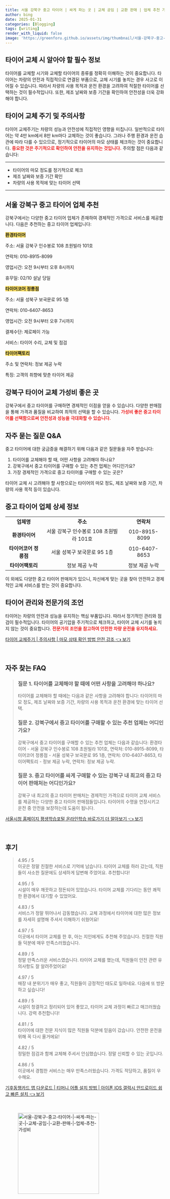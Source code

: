 ```yaml
---
title: 서울 강북구 중고 타이어 | 싸게 파는 곳 | 교체 공임 | 교환 판매 | 업체 추천 가성비
author: bing
date: 2025-01-31
categories: [Blogging]
tags: [writing]
render_with_liquid: false
image: 'https://greenforu.github.io/assets/img/thumbnail/서울-강북구-중고-타이어-|-싸게-파는-곳-|-교체-공임-|-교환-판매-|-업체-추천-가성비.webp'
---
```



<h2 id='타이어_교체_정보'>타이어 교체 시 알아야 할 필수 정보</h2>

<p>타이어를 교체할 시기와 교체할 타이어의 종류를 정확히 이해하는 것이 중요합니다. 타이어는 차량의 안전과 직접적으로 연결된 부품으로, 교체 시기를 놓치는 경우 사고로 이어질 수 있습니다. 따라서 차량의 사용 목적과 운전 환경을 고려하여 적절한 타이어를 선택하는 것이 필수적입니다. 또한, 제조 날짜와 보증 기간을 확인하여 안전성을 더욱 강화해야 합니다.</p>

<h2 id='타이어_교체주기_및_주의사항'>타이어 교체 주기 및 주의사항</h2>

<p>타이어 교체주기는 차량의 성능과 안전성에 직접적인 영향을 미칩니다. 일반적으로 타이어는 약 4만 km에서 8만 km마다 교체하는 것이 좋습니다. 그러나 주행 환경과 운전 습관에 따라 다를 수 있으므로, 정기적으로 타이어의 마모 상태를 체크하는 것이 중요합니다. <b><span style="color: #ee2323;">중요한 것은 주기적으로 확인하여 안전을 유지하는 것입니다.</span></b> 주의할 점은 다음과 같습니다:</p>

<hr />

<ul>
    <li>타이어의 마모 정도를 정기적으로 체크</li>
    <li>제조 날짜와 보증 기간 확인</li>
    <li>차량의 사용 목적에 맞는 타이어 선택</li>
</ul>

<hr />

<h2 id='강북구_중고_타이어_업체_추천'>서울 강북구 중고 타이어 업체 추천</h2>

<p>강북구에서는 다양한 중고 타이어 업체가 존재하여 경제적인 가격으로 서비스를 제공합니다. 다음은 추천하는 중고 타이어 업체입니다:</p>

<p><b><span style="background-color: #ffe066;">환경타이어</span></b></p>

<p>주소: 서울 강북구 인수봉로 108 초원빌라 101호</p>

<p>연락처: 010-8915-8099</p>

<p>영업시간: 오전 9시부터 오후 8시까지</p>

<p>휴무일: 02/10 설날 당일</p>

<p><b><span style="background-color: #ffe066;">타이어코어 정릉점</span></b></p>

<p>주소: 서울 성북구 보국문로 95 1층</p>

<p>연락처: 010-6407-8653</p>

<p>영업시간: 오전 9시부터 오후 7시까지</p>

<p>결제수단: 제로페이 가능</p>

<p>서비스: 타이어 수리, 교체 및 점검</p>

<p><b><span style="background-color: #ffe066;">타이어팩토리</span></b></p>

<p>주소 및 연락처: 정보 제공 누락</p>

<p>특징: 고객의 취향에 맞춘 타이어 제공</p>

<h2 id='가성비_좋은_타이어_교체_업체'>강북구 타이어 교체 가성비 좋은 곳</h2>

<p>강북구에서 중고 타이어를 구매하면 경제적인 이점을 얻을 수 있습니다. 다양한 판매점을 통해 가격과 품질을 비교하여 최적의 선택을 할 수 있습니다. <b><span style="color: #ee2323;">가성비 좋은 중고 타이어를 선택함으로써 안전성과 성능을 극대화할 수 있습니다.</span></b></p>

<h2 id='중고_타이어_구매_관련_질문'>자주 묻는 질문 Q&A</h2>

<p>중고 타이어에 대한 궁금증을 해결하기 위해 다음과 같은 질문들을 자주 받습니다:</p>

<ol>
    <li>타이어를 교체해야 할 때, 어떤 사항을 고려해야 하나요?</li>
    <li>강북구에서 중고 타이어를 구매할 수 있는 추천 업체는 어디인가요?</li>
    <li>가장 경제적인 가격으로 중고 타이어를 구매할 수 있는 곳은?</li>
</ol>

<p>타이어 교체 시 고려해야 할 사항으로는 타이어의 마모 정도, 제조 날짜와 보증 기간, 차량의 사용 목적 등이 있습니다.</p>

<h2 id='중고_타이어_업체_상세정보'>중고 타이어 업체 상세 정보</h2>

<table>
    <tr>
        <td style="text-align: center; height: 17px;"><b>업체명</b></td>
        <td style="text-align: center; height: 17px;"><b>주소</b></td>
        <td style="text-align: center; height: 17px;"><b>연락처</b></td>
    </tr>
    <tr>
        <td style="text-align: center; height: 17px;"><b>환경타이어</b></td>
        <td style="text-align: center; height: 17px;">서울 강북구 인수봉로 108 초원빌라 101호</td>
        <td style="text-align: center; height: 17px;">010-8915-8099</td>
    </tr>
    <tr>
        <td style="text-align: center; height: 17px;"><b>타이어코어 정릉점</b></td>
        <td style="text-align: center; height: 17px;">서울 성북구 보국문로 95 1층</td>
        <td style="text-align: center; height: 17px;">010-6407-8653</td>
    </tr>
    <tr>
        <td style="text-align: center; height: 17px;"><b>타이어팩토리</b></td>
        <td style="text-align: center; height: 17px;">정보 제공 누락</td>
        <td style="text-align: center; height: 17px;">정보 제공 누락</td>
    </tr>
</table>

<p>이 외에도 다양한 중고 타이어 판매처가 있으니, 자신에게 맞는 곳을 찾아 안전하고 경제적인 교체 서비스를 받는 것이 중요합니다.</p>

<h2 id='전문가의_조언'>타이어 관리와 전문가의 조언</h2>

<p>타이어는 차량의 안전과 성능을 유지하는 핵심 부품입니다. 따라서 정기적인 관리와 점검이 필수적입니다. 타이어의 공기압을 주기적으로 체크하고, 타이어 교체 시기를 놓치지 않는 것이 중요합니다. <b><span style="color: #ee2323;">전문가의 조언을 참고하여 안전한 차량 운전을 유지하세요.</span></b></p>


<p><a class="click-button" title="타이어 교체주기 | 주의사항 | 마모 상태 확인 방법 안전 강조" href="https://greenforu.github.io/posts/%ED%83%80%EC%9D%B4%EC%96%B4-%EA%B5%90%EC%B2%B4%EC%A3%BC%EA%B8%B0-%EC%A3%BC%EC%9D%98%EC%82%AC%ED%95%AD-%EB%A7%88%EB%AA%A8-%EC%83%81%ED%83%9C-%ED%99%95%EC%9D%B8-%EB%B0%A9%EB%B2%95-%EC%95%88%EC%A0%84-%EA%B0%95%EC%A1%B0/" rel="dofollow">타이어 교체주기 | 주의사항 | 마모 상태 확인 방법 안전 강조 👈 보기</a></p><br>
<h2 id='자주_찾는_FAQ'>자주 찾는 FAQ</h2>
<div itemscope="" itemtype="https://schema.org/FAQPage"> 
<blockquote> 
<div itemscope="" itemprop="mainEntity" itemtype="https://schema.org/Question"> 
<h3 itemprop="name">질문 1. 타이어를 교체해야 할 때에 어떤 사항을 고려해야 하나요?</h3> 
<div itemscope="" itemprop="acceptedAnswer" itemtype="https://schema.org/Answer"> 
<span itemprop="text"> 
<p>타이어를 교체해야 할 때에는 다음과 같은 사항을 고려해야 합니다: 타이어의 마모 정도, 제조 날짜와 보증 기간, 차량의 사용 목적과 운전 환경에 맞는 타이어 선택.</p> 
</span> 
</div> 
</div> 
<div itemscope="" itemprop="mainEntity" itemtype="https://schema.org/Question"> 
<h3 itemprop="name">질문 2. 강북구에서 중고 타이어를 구매할 수 있는 추천 업체는 어디인가요?</h3> 
<div itemscope="" itemprop="acceptedAnswer" itemtype="https://schema.org/Answer"> 
<span itemprop="text"> 
<p>강북구에서 중고 타이어를 구매할 수 있는 추천 업체는 다음과 같습니다: 환경타이어 - 서울 강북구 인수봉로 108 초원빌라 101호, 연락처: 010-8915-8099, 타이어코어 정릉점 - 서울 성북구 보국문로 95 1층, 연락처: 010-6407-8653, 타이어팩토리 - 정보 제공 누락, 연락처: 정보 제공 누락.</p> 
</span> 
</div> 
</div> 
<div itemscope="" itemprop="mainEntity" itemtype="https://schema.org/Question"> 
<h3 itemprop="name">질문 3. 중고 타이어를 싸게 구매할 수 있는 강북구 내 최고의 중고 타이어 판매처는 어디인가요?</h3> 
<div itemscope="" itemprop="acceptedAnswer" itemtype="https://schema.org/Answer"> 
<span itemprop="text"> 
<p>강북구 내 최고의 중고 타이어 판매처는 경제적인 가격으로 타이어 교체 서비스를 제공하는 다양한 중고 타이어 판매점들입니다. 타이어의 수명을 연장시키고 운전 중 안전을 보장하는데 도움이 됩니다.</p> 
</span> 
</div> 
</div> 
</blockquote> 
</div>
<p><a class="click-button" title="서울시청 홈페이지 평생학습포털 온라인학습 바로가기 더 알아보기" href="https://greenforu.github.io/posts/%EC%84%9C%EC%9A%B8%EC%8B%9C%EC%B2%AD-%ED%99%88%ED%8E%98%EC%9D%B4%EC%A7%80-%ED%8F%89%EC%83%9D%ED%95%99%EC%8A%B5%ED%8F%AC%ED%84%B8-%EC%98%A8%EB%9D%BC%EC%9D%B8%ED%95%99%EC%8A%B5-%EB%B0%94%EB%A1%9C%EA%B0%80%EA%B8%B0-%EB%8D%94-%EC%95%8C%EC%95%84%EB%B3%B4%EA%B8%B0/" rel="dofollow">서울시청 홈페이지 평생학습포털 온라인학습 바로가기 더 알아보기 👈 보기</a></p><br>
<h2 id='후기'>후기</h2>
<div itemscope itemtype="https://schema.org/Product">
  <blockquote>
  <div itemprop="review" itemscope itemtype="https://schema.org/Review">
      <div itemprop="reviewRating" itemscope itemtype="https://schema.org/Rating"> <span itemprop="ratingValue">4.95</span> / <span itemprop="bestRating">5</span> </div>
      <span itemprop="reviewBody">이곳은 정말 친절한 서비스로 기억에 남습니다. 타이어 교체를 하러 갔는데, 직원들이 사소한 질문에도 상세하게 답변해 주었어요. 추천합니다!</span>
  </div>
  <br>
  <div itemprop="review" itemscope itemtype="https://schema.org/Review">
      <div itemprop="reviewRating" itemscope itemtype="https://schema.org/Rating"> <span itemprop="ratingValue">4.95</span> / <span itemprop="bestRating">5</span> </div>
      <span itemprop="reviewBody">시설이 매우 깨끗하고 정돈되어 있었습니다. 타이어 교체를 기다리는 동안 쾌적한 환경에서 대기할 수 있었어요.</span>
  </div>
  <br>
  <div itemprop="review" itemscope itemtype="https://schema.org/Review">
      <div itemprop="reviewRating" itemscope itemtype="https://schema.org/Rating"> <span itemprop="ratingValue">4.83</span> / <span itemprop="bestRating">5</span> </div>
      <span itemprop="reviewBody">서비스가 정말 뛰어나서 감동했습니다. 교체 과정에서 타이어에 대한 많은 정보를 자세히 설명해 주셔서 이해하기 쉬웠어요!</span>
  </div>
  <br>
  <div itemprop="review" itemscope itemtype="https://schema.org/Review">
      <div itemprop="reviewRating" itemscope itemtype="https://schema.org/Rating"> <span itemprop="ratingValue">4.97</span> / <span itemprop="bestRating">5</span> </div>
      <span itemprop="reviewBody">이곳에서 타이어 교체를 한 후, 아는 지인에게도 추천해 주었습니다. 친절한 직원들 덕분에 매우 만족스러웠습니다.</span>
  </div>
  <br>
  <div itemprop="review" itemscope itemtype="https://schema.org/Review">
      <div itemprop="reviewRating" itemscope itemtype="https://schema.org/Rating"> <span itemprop="ratingValue">4.89</span> / <span itemprop="bestRating">5</span> </div>
      <span itemprop="reviewBody">정말 만족스러운 서비스였습니다. 타이어 교체를 했는데, 직원들이 안전 관련 유의사항도 잘 알려주었어요!</span>
  </div>
  <br>
  <div itemprop="review" itemscope itemtype="https://schema.org/Review">
      <div itemprop="reviewRating" itemscope itemtype="https://schema.org/Rating"> <span itemprop="ratingValue">4.97</span> / <span itemprop="bestRating">5</span> </div>
      <span itemprop="reviewBody">매장 내 분위기가 매우 좋고, 직원들이 긍정적인 태도로 일하네요. 다음에 또 방문하고 싶습니다!</span>
  </div>
  <br>
  <div itemprop="review" itemscope itemtype="https://schema.org/Review">
      <div itemprop="reviewRating" itemscope itemtype="https://schema.org/Rating"> <span itemprop="ratingValue">4.89</span> / <span itemprop="bestRating">5</span> </div>
      <span itemprop="reviewBody">시설이 청결하고 정리되어 있어 좋았고, 타이어 교체 과정이 빠르고 매끄러웠습니다. 강력 추천합니다!</span>
  </div>
  <br>
  <div itemprop="review" itemscope itemtype="https://schema.org/Review">
      <div itemprop="reviewRating" itemscope itemtype="https://schema.org/Rating"> <span itemprop="ratingValue">4.81</span> / <span itemprop="bestRating">5</span> </div>
      <span itemprop="reviewBody">타이어에 대한 전문 지식이 많은 직원들 덕분에 믿음이 갔습니다. 안전한 운전을 위해 꼭 다시 올거에요!</span>
  </div>
  <br>
  <div itemprop="review" itemscope itemtype="https://schema.org/Review">
      <div itemprop="reviewRating" itemscope itemtype="https://schema.org/Rating"> <span itemprop="ratingValue">4.82</span> / <span itemprop="bestRating">5</span> </div>
      <span itemprop="reviewBody">정밀한 점검과 함께 교체해 주셔서 안심했습니다. 정말 신뢰할 수 있는 곳입니다.</span>
  </div>
  <br>
  <div itemprop="review" itemscope itemtype="https://schema.org/Review">
      <div itemprop="reviewRating" itemscope itemtype="https://schema.org/Rating"> <span itemprop="ratingValue">4.86</span> / <span itemprop="bestRating">5</span> </div>
      <span itemprop="reviewBody">이곳에서 경험한 서비스는 매우 만족스러웠습니다. 가격도 적당하고, 품질이 우수해요.</span>
  </div>
  </blockquote>
</div>
<p><a class="click-button" title="기후동행카드 앱 다운로드 | 티머니 어플 설치 방법 | 아이폰 IOS 갤럭시 안드로이드 쉽고 빠른 설치" href="https://greenforu.github.io/posts/%EA%B8%B0%ED%9B%84%EB%8F%99%ED%96%89%EC%B9%B4%EB%93%9C-%EC%95%B1-%EB%8B%A4%EC%9A%B4%EB%A1%9C%EB%93%9C-%ED%8B%B0%EB%A8%B8%EB%8B%88-%EC%96%B4%ED%94%8C-%EC%84%A4%EC%B9%98-%EB%B0%A9%EB%B2%95-%EC%95%84%EC%9D%B4%ED%8F%B0-IOS-%EA%B0%A4%EB%9F%AD%EC%8B%9C-%EC%95%88%EB%93%9C%EB%A1%9C%EC%9D%B4%EB%93%9C-%EC%89%BD%EA%B3%A0-%EB%B9%A0%EB%A5%B8-%EC%84%A4%EC%B9%98/" rel="dofollow">기후동행카드 앱 다운로드 | 티머니 어플 설치 방법 | 아이폰 IOS 갤럭시 안드로이드 쉽고 빠른 설치 👈 보기</a></p><br>
<figure class="image"><img src="https://greenforu.github.io/assets/img/thumbnail/서울-강북구-중고-타이어-|-싸게-파는-곳-|-교체-공임-|-교환-판매-|-업체-추천-가성비.webp" alt="서울-강북구-중고-타이어-|-싸게-파는-곳-|-교체-공임-|-교환-판매-|-업체-추천-가성비" width="256" height="256"></figure>
